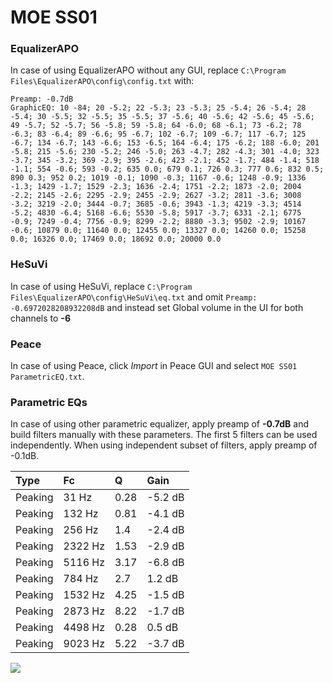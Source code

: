 # MOE SS01

### EqualizerAPO
In case of using EqualizerAPO without any GUI, replace `C:\Program Files\EqualizerAPO\config\config.txt`
with:
```
Preamp: -0.7dB
GraphicEQ: 10 -84; 20 -5.2; 22 -5.3; 23 -5.3; 25 -5.4; 26 -5.4; 28 -5.4; 30 -5.5; 32 -5.5; 35 -5.5; 37 -5.6; 40 -5.6; 42 -5.6; 45 -5.6; 49 -5.7; 52 -5.7; 56 -5.8; 59 -5.8; 64 -6.0; 68 -6.1; 73 -6.2; 78 -6.3; 83 -6.4; 89 -6.6; 95 -6.7; 102 -6.7; 109 -6.7; 117 -6.7; 125 -6.7; 134 -6.7; 143 -6.6; 153 -6.5; 164 -6.4; 175 -6.2; 188 -6.0; 201 -5.8; 215 -5.6; 230 -5.2; 246 -5.0; 263 -4.7; 282 -4.3; 301 -4.0; 323 -3.7; 345 -3.2; 369 -2.9; 395 -2.6; 423 -2.1; 452 -1.7; 484 -1.4; 518 -1.1; 554 -0.6; 593 -0.2; 635 0.0; 679 0.1; 726 0.3; 777 0.6; 832 0.5; 890 0.3; 952 0.2; 1019 -0.1; 1090 -0.3; 1167 -0.6; 1248 -0.9; 1336 -1.3; 1429 -1.7; 1529 -2.3; 1636 -2.4; 1751 -2.2; 1873 -2.0; 2004 -2.2; 2145 -2.6; 2295 -2.9; 2455 -2.9; 2627 -3.2; 2811 -3.6; 3008 -3.2; 3219 -2.0; 3444 -0.7; 3685 -0.6; 3943 -1.3; 4219 -3.3; 4514 -5.2; 4830 -6.4; 5168 -6.6; 5530 -5.8; 5917 -3.7; 6331 -2.1; 6775 -0.9; 7249 -0.4; 7756 -0.9; 8299 -2.2; 8880 -3.3; 9502 -2.9; 10167 -0.6; 10879 0.0; 11640 0.0; 12455 0.0; 13327 0.0; 14260 0.0; 15258 0.0; 16326 0.0; 17469 0.0; 18692 0.0; 20000 0.0
```

### HeSuVi
In case of using HeSuVi, replace `C:\Program Files\EqualizerAPO\config\HeSuVi\eq.txt` and omit `Preamp:
-0.6972028208932208dB` and instead set Global volume in the UI for both channels to **-6**

### Peace
In case of using Peace, click *Import* in Peace GUI and select `MOE SS01 ParametricEQ.txt`.

### Parametric EQs
In case of using other parametric equalizer, apply preamp of **-0.7dB** and build filters manually
with these parameters. The first 5 filters can be used independently.
When using independent subset of filters, apply preamp of -0.1dB.

| Type    | Fc      |    Q | Gain    |
|:--------|:--------|:-----|:--------|
| Peaking | 31 Hz   | 0.28 | -5.2 dB |
| Peaking | 132 Hz  | 0.81 | -4.1 dB |
| Peaking | 256 Hz  | 1.4  | -2.4 dB |
| Peaking | 2322 Hz | 1.53 | -2.9 dB |
| Peaking | 5116 Hz | 3.17 | -6.8 dB |
| Peaking | 784 Hz  | 2.7  | 1.2 dB  |
| Peaking | 1532 Hz | 4.25 | -1.5 dB |
| Peaking | 2873 Hz | 8.22 | -1.7 dB |
| Peaking | 4498 Hz | 0.28 | 0.5 dB  |
| Peaking | 9023 Hz | 5.22 | -3.7 dB |

![](https://raw.githubusercontent.com/jaakkopasanen/AutoEq/master/results/innerfidelity/sbaf-serious/MOE%20SS01/MOE%20SS01.png)